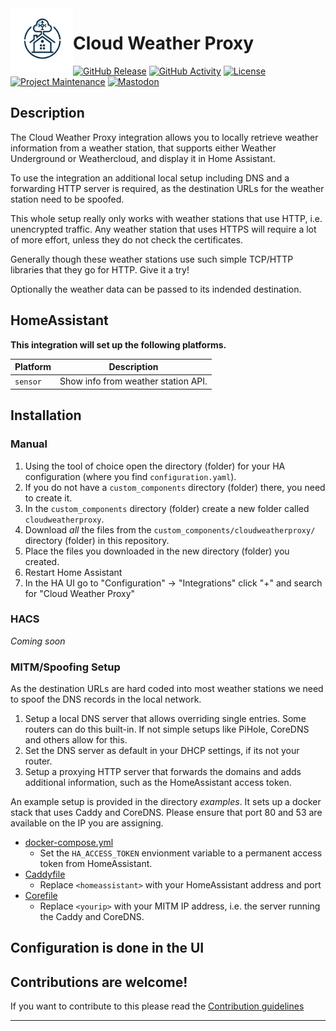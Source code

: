 <img align="left" width="100" height="100" src="https://raw.githubusercontent.com/lhw/cloudweatherproxy/main/media/transparent.png" alt="Cloud Weather Proxy logo">

# Cloud Weather Proxy

[![GitHub Release][releases-shield]][releases]
[![GitHub Activity][commits-shield]][commits]
[![License][license-shield]](LICENSE)
[![Project Maintenance][maintenance-shield]][maintainer]
[![Mastodon][mastodon]][mastodon_profile]

## Description

The Cloud Weather Proxy integration allows you to locally retrieve weather information from a weather station, that supports either Weather Underground or Weathercloud, and display it in Home Assistant.

To use the integration an additional local setup including DNS and a forwarding HTTP server is required, as the destination URLs for the weather station need to be spoofed.

This whole setup really only works with weather stations that use HTTP, i.e. unencrypted traffic. Any weather station that uses HTTPS will require a lot of more effort, unless they do not check the certificates.

Generally though these weather stations use such simple TCP/HTTP libraries that they go for HTTP.  Give it a try!

Optionally the weather data can be passed to its indended destination.

## HomeAssistant

**This integration will set up the following platforms.**

| Platform | Description                         |
| -------- | ----------------------------------- |
| `sensor` | Show info from weather station API. |

## Installation


### Manual

1. Using the tool of choice open the directory (folder) for your HA configuration (where you find `configuration.yaml`).
1. If you do not have a `custom_components` directory (folder) there, you need to create it.
1. In the `custom_components` directory (folder) create a new folder called `cloudweatherproxy`.
1. Download _all_ the files from the `custom_components/cloudweatherproxy/` directory (folder) in this repository.
1. Place the files you downloaded in the new directory (folder) you created.
1. Restart Home Assistant
1. In the HA UI go to "Configuration" -> "Integrations" click "+" and search for "Cloud Weather Proxy"

### HACS
*Coming soon*


### MITM/Spoofing Setup

As the destination URLs are hard coded into most weather stations we need to spoof the DNS records in the local network.

1. Setup a local DNS server that allows overriding single entries. Some routers can do this built-in. If not simple setups like PiHole, CoreDNS and others allow for this.
2. Set the DNS server as default in your DHCP settings, if its not your router.
3. Setup a proxying HTTP server that forwards the domains and adds additional information, such as the HomeAssistant access token.

An example setup is provided in the directory *examples*. It sets up a docker stack that uses Caddy and CoreDNS. Please ensure that port 80 and 53 are available on the IP you are assigning.

* [docker-compose.yml](examples/docker-compose.yml)
  * Set the `HA_ACCESS_TOKEN` envionment variable to a permanent access token from HomeAssistant.
* [Caddyfile](examples/Caddyfile)
  * Replace `<homeassistant>` with your HomeAssistant address and port
* [Corefile](examples/Corefile)
  * Replace `<yourip>` with your MITM IP address, i.e. the server running the Caddy and CoreDNS.
## Configuration is done in the UI

<!---->

## Contributions are welcome!

If you want to contribute to this please read the [Contribution guidelines](CONTRIBUTING.md)

***

[commits-shield]: https://img.shields.io/github/commit-activity/y/lhw/cloudweatherproxy.svg
[commits]: https://github.com/lhw/cloudweatherproxy/commits/main
[license-shield]: https://img.shields.io/github/license/lhw/cloudweatherproxy.svg
[maintenance-shield]: https://img.shields.io/badge/maintainer-Lennart%20Weller%20%40lhw-blue.svg
[maintainer]: https://github.com/lhw
[releases-shield]: https://img.shields.io/github/release/lhw/cloudweatherproxy.svg
[releases]: https://github.com/lhw/cloudweatherproxy/releases
[mastodon]: https://img.shields.io/mastodon/follow/000048422?domain=https%3A%2F%2Fchaos.social
[mastodon_profile]: https://chaos.social/@lhw
